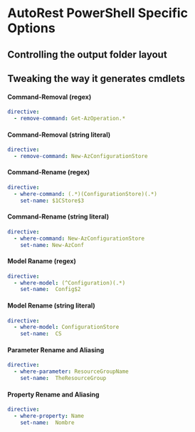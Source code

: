 # AutoRest PowerShell Specific Options


## Controlling the output folder layout

## Tweaking the way it generates cmdlets

#### Command-Removal (regex)
```yaml false
directive:
  - remove-command: Get-AzOperation.*
```

#### Command-Removal (string literal)
```yaml false
directive:
  - remove-command: New-AzConfigurationStore
```

#### Command-Rename (regex)
```yaml 
directive:
  - where-command: (.*)(ConfigurationStore)(.*)
    set-name: $1CStore$3
```

#### Command-Rename (string literal)
```yaml false
directive:
  - where-command: New-AzConfigurationStore
    set-name: New-AzConf
```

#### Model Raname (regex)
```yaml false
directive:
  - where-model: (^Configuration)(.*)
    set-name:  Config$2
```

#### Model Rename (string literal)
```yaml false
directive:
  - where-model: ConfigurationStore 
    set-name:  CS
```

#### Parameter Rename and Aliasing
```yaml false
directive:
  - where-parameter: ResourceGroupName 
    set-name:  TheResourceGroup
```

#### Property Rename and Aliasing
```yaml false
directive:
  - where-property: Name 
    set-name:  Nombre
```


